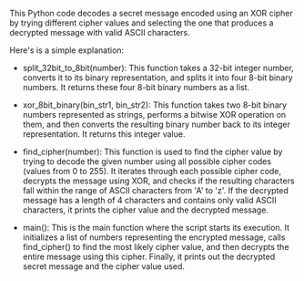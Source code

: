 This Python code decodes a secret message encoded using an XOR cipher by trying different cipher values and selecting the one that produces a decrypted message with valid ASCII characters. <br/>

Here's is a simple explanation:

* split_32bit_to_8bit(number): This function takes a 32-bit integer number, converts it to its binary representation, and splits it into four 8-bit binary numbers. It returns these four 8-bit binary numbers as a list.

* xor_8bit_binary(bin_str1, bin_str2): This function takes two 8-bit binary numbers represented as strings, performs a bitwise XOR operation on them, and then converts the resulting binary number back to its integer representation. It returns this integer value.

* find_cipher(number): This function is used to find the cipher value by trying to decode the given number using all possible cipher codes (values from 0 to 255). It iterates through each possible cipher code, decrypts the message using XOR, and checks if the resulting characters fall within the range of ASCII characters from 'A' to 'z'. If the decrypted message has a length of 4 characters and contains only valid ASCII characters, it prints the cipher value and the decrypted message.

* main(): This is the main function where the script starts its execution. It initializes a list of numbers representing the encrypted message, calls find_cipher() to find the most likely cipher value, and then decrypts the entire message using this cipher. Finally, it prints out the decrypted secret message and the cipher value used.

